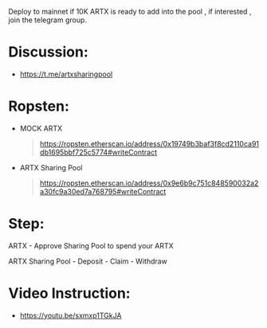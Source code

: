 Deploy to mainnet if 10K ARTX is ready to add into the pool , if interested , join the telegram group.

# Discussion:
- https://t.me/artxsharingpool

# Ropsten:
- MOCK ARTX
  > https://ropsten.etherscan.io/address/0x19749b3baf3f8cd2110ca91db1695bbf725c5774#writeContract
- ARTX Sharing Pool
  > https://ropsten.etherscan.io/address/0x9e6b9c751c848590032a2a30fc9a30ed7a768795#writeContract



# Step:
  ARTX
    - Approve Sharing Pool to spend your ARTX
    
  ARTX Sharing Pool
    - Deposit
    - Claim 
    - Withdraw


# Video Instruction:
  - https://youtu.be/sxmxp1TGkJA

